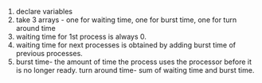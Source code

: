 
1. declare variables
2. take 3 arrays - one for waiting time, one for burst time, one for turn around time
3. waiting time for 1st process is always 0.
4. waiting time for next processes is obtained by adding burst time of previous processes.
5. burst time- the amount of time the process uses the processor before it is no longer ready.
turn around time- sum of waiting time and burst time.
